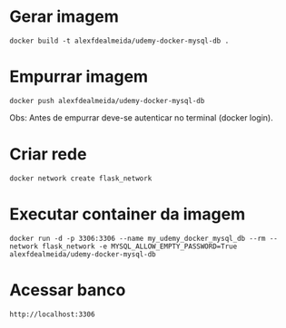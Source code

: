 # Gerar imagem
`docker build -t alexfdealmeida/udemy-docker-mysql-db .`

# Empurrar imagem
`docker push alexfdealmeida/udemy-docker-mysql-db`

Obs: Antes de empurrar deve-se autenticar no terminal (docker login).

# Criar rede
`docker network create flask_network`

# Executar container da imagem
`docker run -d -p 3306:3306 --name my_udemy_docker_mysql_db --rm --network flask_network -e MYSQL_ALLOW_EMPTY_PASSWORD=True alexfdealmeida/udemy-docker-mysql-db`

# Acessar banco
`http://localhost:3306`